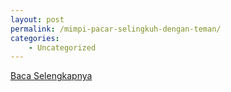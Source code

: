 ```yaml
---
layout: post
permalink: /mimpi-pacar-selingkuh-dengan-teman/
categories:
    - Uncategorized
---
```


[Baca Selengkapnya](/07)